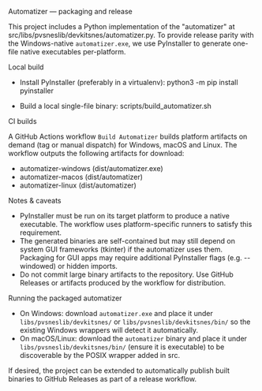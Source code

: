 Automatizer — packaging and release

This project includes a Python implementation of the "automatizer" at src/libs/pvsneslib/devkitsnes/automatizer.py. To provide release parity with the Windows-native `automatizer.exe`, we use PyInstaller to generate one-file native executables per-platform.

Local build

- Install PyInstaller (preferably in a virtualenv):
  python3 -m pip install pyinstaller

- Build a local single-file binary:
  scripts/build_automatizer.sh

CI builds

A GitHub Actions workflow `Build Automatizer` builds platform artifacts on demand (tag or manual dispatch) for Windows, macOS and Linux. The workflow outputs the following artifacts for download:

- automatizer-windows (dist/automatizer.exe)
- automatizer-macos (dist/automatizer)
- automatizer-linux (dist/automatizer)

Notes & caveats

- PyInstaller must be run on its target platform to produce a native executable. The workflow uses platform-specific runners to satisfy this requirement.
- The generated binaries are self-contained but may still depend on system GUI frameworks (tkinter) if the automatizer uses them. Packaging for GUI apps may require additional PyInstaller flags (e.g. --windowed) or hidden imports.
- Do not commit large binary artifacts to the repository. Use GitHub Releases or artifacts produced by the workflow for distribution.

Running the packaged automatizer

- On Windows: download `automatizer.exe` and place it under `libs/pvsneslib/devkitsnes/` or `libs/pvsneslib/devkitsnes/bin/` so the existing Windows wrappers will detect it automatically.
- On macOS/Linux: download the `automatizer` binary and place it under `libs/pvsneslib/devkitsnes/bin/` (ensure it is executable) to be discoverable by the POSIX wrapper added in src.

If desired, the project can be extended to automatically publish built binaries to GitHub Releases as part of a release workflow.
